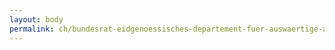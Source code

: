 ```yaml
---
layout: body
permalink: ch/bundesrat-eidgenoessisches-departement-fuer-auswaertige-angelegenheiten-staatssekretariat-praesidiale-angelegenheiten-und-protokoll/
---
```


